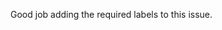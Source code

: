 <!--
Template for a comment that does not require the user to add any labels.
--->

Good job adding the required labels to this issue.